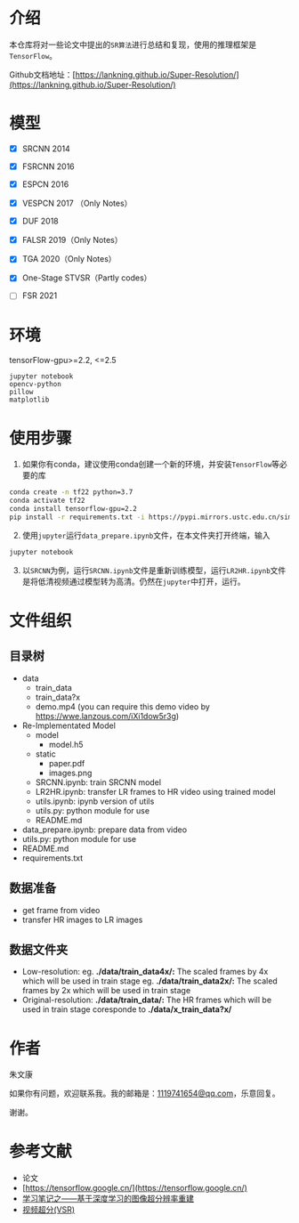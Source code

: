 # 介绍
本仓库将对一些论文中提出的`SR算法`进行总结和复现，使用的推理框架是`TensorFlow`。

Github文档地址：[https://lankning.github.io/Super-Resolution/](https://lankning.github.io/Super-Resolution/)




# 模型
- [x] SRCNN 2014
- [x] FSRCNN 2016
- [x] ESPCN 2016
- [x] VESPCN 2017 （Only Notes）
- [x] DUF 2018
- [x] FALSR 2019（Only Notes）
- [x] TGA 2020（Only Notes）
- [x] One-Stage STVSR（Partly codes）
- [ ] FSR 2021



# 环境

tensorFlow-gpu>=2.2, <=2.5

```
jupyter notebook
opencv-python
pillow
matplotlib
```



# 使用步骤

1. 如果你有conda，建议使用conda创建一个新的环境，并安装`TensorFlow`等必要的库

```bash
conda create -n tf22 python=3.7
conda activate tf22
conda install tensorflow-gpu=2.2
pip install -r requirements.txt -i https://pypi.mirrors.ustc.edu.cn/simple/
```

2. 使用`jupyter`运行`data_prepare.ipynb`文件，在本文件夹打开终端，输入

```bash
jupyter notebook
```

3. 以`SRCNN`为例，运行`SRCNN.ipynb`文件是重新训练模型，运行`LR2HR.ipynb`文件是将低清视频通过模型转为高清。仍然在`jupyter`中打开，运行。



# 文件组织

## 目录树
- data
	- train_data
	- train_data?x 
	- demo.mp4 (you can require this demo video by https://wwe.lanzous.com/iXi1dow5r3g)
- Re-Implementated Model
	- model
		- model.h5
	- static
		- paper.pdf
		- images.png
	- SRCNN.ipynb: train SRCNN model
	- LR2HR.ipynb: transfer LR frames to HR video using trained model
	- utils.ipynb: ipynb version of utils
	- utils.py: python module for use
	- README.md
- data_prepare.ipynb: prepare data from video
- utils.py: python module for use
- README.md
- requirements.txt
## 数据准备
- get frame from video
- transfer HR images to LR images
## 数据文件夹
- Low-resolution: 
eg. **./data/train_data4x/:** The scaled frames by 4x which will be used in train stage 
eg. **./data/train_data2x/:** The scaled frames by 2x which will be used in train stage 
- Original-resolution: 
**./data/train_data/:** The HR frames which will be used in train stage coresponde to **./data/x_train_data?x/** 



# 作者

朱文康

如果你有问题，欢迎联系我。我的邮箱是：[1119741654@qq.com](1119741654@qq.com)，乐意回复。

谢谢。



# 参考文献

- 论文
- [https://tensorflow.google.cn/](https://tensorflow.google.cn/)
- [学习笔记之——基于深度学习的图像超分辨率重建](https://blog.csdn.net/gwplovekimi/article/details/83041627?utm_medium=distribute.pc_relevant_download.none-task-blog-baidujs-8.nonecase&depth_1-utm_source=distribute.pc_relevant_download.none-task-blog-baidujs-8.nonecase#ESPCN%EF%BC%88Efficient%20Sub-Pixel%20Convolutional%20Neural%20Network%EF%BC%89)
- [视频超分(VSR)](https://blog.csdn.net/srhyme/category_10487261.html)